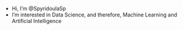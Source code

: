 - Hi, I’m @SpyridoulaSp
- I’m interested in Data Science, and therefore, Machine Learning and Artificial Intelligence


<!---
SpyridoulaSp/SpyridoulaSp is a ✨ special ✨ repository because its `README.md` (this file) appears on your GitHub profile.
You can click the Preview link to take a look at your changes.
--->
